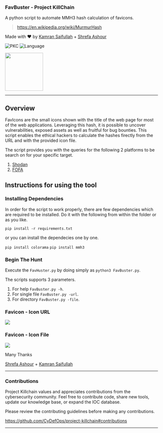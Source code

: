 ### FavBuster - Project KillChain
A python script to automate MMH3 hash calculation of favicons. 

> https://en.wikipedia.org/wiki/MurmurHash

Made with :heart: by [Kamran Saifullah](https://linkedin.com/in/KamranSaifullah) + [Shrefa Ashour](https://www.linkedin.com/in/shrefa-salem-37b876290)

![PKC](https://img.shields.io/badge/Project-%20Killchain-357441)
![Language](https://img.shields.io/badge/Language-%20Python-357441?style=flat-square)

<img src="https://img1.wsimg.com/blobby/go/1cf5bcbc-aad3-42e4-a7e0-6c0149aec441/downloads/BG%20Gradient%20(2).png" width="125" height="125">

----
## Overview

FavIcons are the small icons shown with the title of the web page for most of the web applications. Leveraging this hash, it is possible to uncover vulnerabilities, exposed assets as well as fruitful for bug bounties. This script enables the ethical hackers to calculate the hashes firectly from the URL and with the provided icon file. 

The script provides you with the queries for the following 2 platforms to be search on for your specific target. 

1. [Shodan](https://shodan.io)
2. [FOFA](https://en.fofa.info)

## Instructions for using the tool

### Installing Dependencies
In order for the script to work properly, there are few dependencies which are required to be installed. Do it with the following from within the folder or as you like. 

```pip install -r requirements.txt```

or you can install the dependecies one by one. 

```pip install colorama```
```pip install mmh3```

### Begin The Hunt

Execute the `FavHuster.py` by doing simply as 
```python3 FavBuster.py```. 

The scripts supports 3 parameters.

1. For help `FavBuster.py -h`.
2. For single file `FavBuster.py -url`.
3. For directory `FavBuster.py -file`.


### Favicon - Icon URL

![](https://raw.githubusercontent.com/deFr0ggy/deFr0ggy.github.io/master/assets/1.png)

### Favicon - Icon File

![](https://raw.githubusercontent.com/deFr0ggy/deFr0ggy.github.io/master/assets/2.png)

Many Thanks

[Shrefa Ashour](https://www.linkedin.com/in/shrefa-salem-37b876290) + [Kamran Saifullah](https://linkedin.com/in/KamranSaifullah)

----

### Contributions
Project Killchain values and appreciates contributions from the cybersecurity community. Feel free to contribute code, share new tools, update our knowledge base, or expand the IOC database. 

Please review the contributing guidelines before making any contributions.

https://github.com/CyDefOps/project-killchain#contributions

----
